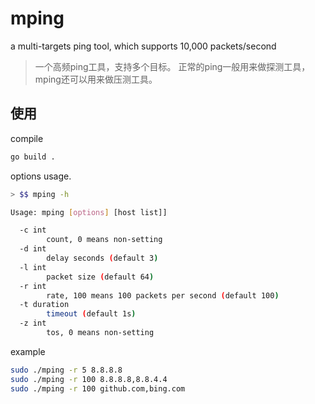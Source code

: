 # mping
a multi-targets ping tool, which supports 10,000 packets/second

> 一个高频ping工具，支持多个目标。
> 正常的ping一般用来做探测工具，mping还可以用来做压测工具。

## 使用

compile

```sh
go build .
```

options usage.

```sh
> $$ mping -h     

Usage: mping [options] [host list]]

  -c int
        count, 0 means non-setting
  -d int
        delay seconds (default 3)
  -l int
        packet size (default 64)
  -r int
        rate, 100 means 100 packets per second (default 100)
  -t duration
        timeout (default 1s)
  -z int
        tos, 0 means non-setting
```

example

```sh
sudo ./mping -r 5 8.8.8.8
sudo ./mping -r 100 8.8.8.8,8.8.4.4
sudo ./mping -r 100 github.com,bing.com
```